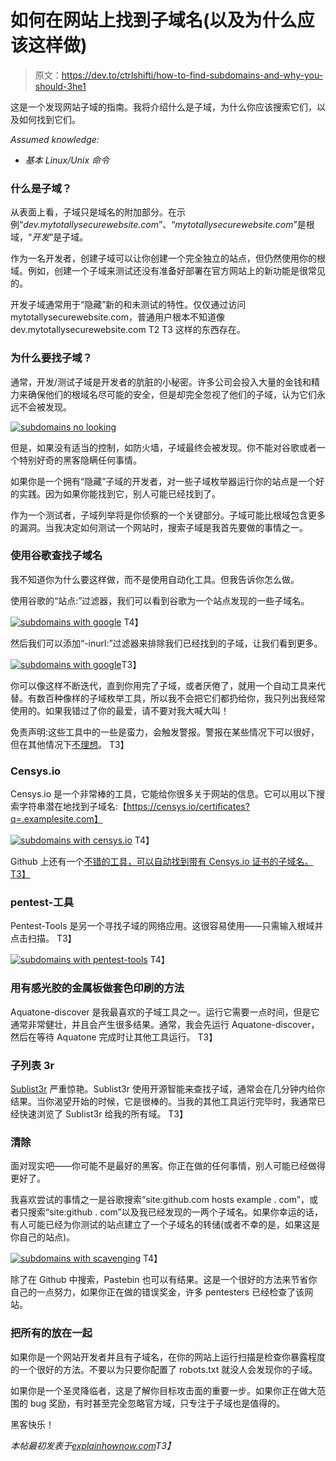 # 如何在网站上找到子域名(以及为什么应该这样做)

> 原文：<https://dev.to/ctrlshifti/how-to-find-subdomains-and-why-you-should-3he1>

这是一个发现网站子域的指南。我将介绍什么是子域，为什么你应该搜索它们，以及如何找到它们。

*Assumed knowledge:*

*   *基本 Linux/Unix 命令*

### 什么是子域？

从表面上看，子域只是域名的附加部分。在示例“*dev.mytotallysecurewebsite.com*”、“*mytotallysecurewebsite.com*”是根域，“*开发*”是子域。

作为一名开发者，创建子域可以让你创建一个完全独立的站点，但仍然使用你的根域。例如，创建一个子域来测试还没有准备好部署在官方网站上的新功能是很常见的。

开发子域通常用于“隐藏”新的和未测试的特性。仅仅通过访问 mytotallysecurewebsite.com，普通用户根本不知道像 dev.mytotallysecurewebsite.com T2 T3 这样的东西存在。

### 为什么要找子域？

通常，开发/测试子域是开发者的肮脏的小秘密。许多公司会投入大量的金钱和精力来确保他们的根域名尽可能的安全，但是却完全忽视了他们的子域，认为它们永远不会被发现。

[![subdomains no looking](img/6244ba967e29fdf9e6895fc8286f8107.png)](https://res.cloudinary.com/practicaldev/image/fetch/s--S4deosN---/c_limit%2Cf_auto%2Cfl_progressive%2Cq_auto%2Cw_880/https://www.explainhownow.com/asseimg/subdomains_nolooking.png)

但是，如果没有适当的控制，如防火墙，子域最终会被发现。你不能对谷歌或者一个特别好奇的黑客隐瞒任何事情。

如果你是一个拥有“隐藏”子域的开发者，对一些子域枚举器运行你的站点是一个好的实践。因为如果你能找到它，别人可能已经找到了。

作为一个测试者，子域列举将是你侦察的一个关键部分。子域可能比根域包含更多的漏洞。当我决定如何测试一个网站时，搜索子域是我首先要做的事情之一。

### 使用谷歌查找子域名

我不知道你为什么要这样做，而不是使用自动化工具。但我告诉你怎么做。

使用谷歌的“站点:”过滤器，我们可以看到谷歌为一个站点发现的一些子域名。

[![subdomains with google](img/6f7742cf292e50d476cd51bcc178904e.png)](https://res.cloudinary.com/practicaldev/image/fetch/s--LKUhlnd6--/c_limit%2Cf_auto%2Cfl_progressive%2Cq_auto%2Cw_880/https://www.explainhownow.com/asseimg/google1.png)
T4】

然后我们可以添加“-inurl:”过滤器来排除我们已经找到的子域，让我们看到更多。

[![subdomains with google](img/912a6fb4aab1981e0ab5ed6c885c56b9.png)](https://res.cloudinary.com/practicaldev/image/fetch/s--euSqvGcB--/c_limit%2Cf_auto%2Cfl_progressive%2Cq_auto%2Cw_880/https://www.explainhownow.com/asseimg/google2.png)T3】

你可以像这样不断迭代，直到你用完了子域，或者厌倦了，就用一个自动工具来代替。有数百种像样的子域枚举工具，所以我不会把它们都扔给你，我只列出我经常使用的。如果我错过了你的最爱，请不要对我大喊大叫！

免责声明:这些工具中的一些是蛮力，会触发警报。警报在某些情况下可以很好，但在其他情况下[不理想](https://www.google.com/search?client=firefox-b-d&q=prison)。
T3】

### Censys.io

Censys.io 是一个非常棒的工具，它能给你很多关于网站的信息。它可以用以下搜索字符串潜在地找到子域名:【https://censys.io/certificates?q=.examplesite.com】

[![subdomains with censys.io](img/c2a35a297c70325dc064c3bebacde2c9.png)](https://res.cloudinary.com/practicaldev/image/fetch/s--jr-9uxut--/c_limit%2Cf_auto%2Cfl_progressive%2Cq_auto%2Cw_880/https://www.explainhownow.com/asseimg/censys.png)
T4】

Github 上还有一个[不错的工具，可以自动找到带有 Censys.io 证书的子域名。
T3】](https://github.com/christophetd/censys-subdomain-finder)

### pentest-工具

Pentest-Tools 是另一个寻找子域的网络应用。这很容易使用——只需输入根域并点击扫描。
T3】

[![subdomains with pentest-tools](img/5100a8bbec78cdc43b51e755ee05d6af.png)](https://res.cloudinary.com/practicaldev/image/fetch/s--yZnew5wT--/c_limit%2Cf_auto%2Cfl_progressive%2Cq_auto%2Cw_880/https://www.explainhownow.com/asseimg/pentest-tools.png)
T4】

### 用有感光胶的金属板做套色印刷的方法

Aquatone-discover 是我最喜欢的子域工具之一。运行它需要一点时间，但是它通常非常健壮，并且会产生很多结果。通常，我会先运行 Aquatone-discover，然后在等待 Aquatone 完成时让其他工具运行。
T3】

### 子列表 3r

[Sublist3r](https://github.com/aboul3la/Sublist3r) 严重惊艳。Sublist3r 使用开源智能来查找子域，通常会在几分钟内给你结果。当你渴望开始的时候，它是很棒的。当我的其他工具运行完毕时，我通常已经快速浏览了 Sublist3r 给我的所有域。
T3】

### 清除

面对现实吧——你可能不是最好的黑客。你正在做的任何事情，别人可能已经做得更好了。

我喜欢尝试的事情之一是谷歌搜索“site:github.com hosts example . com”，或者只搜索“site:github . com”以及我已经发现的一两个子域名。如果你幸运的话，有人可能已经为你测试的站点建立了一个子域名的转储(或者不幸的是，如果这是你自己的站点)。

[![subdomains with scavenging](img/3aec2e53f8aad964b567d97371878488.png)](https://res.cloudinary.com/practicaldev/image/fetch/s--fKIFMbgU--/c_limit%2Cf_auto%2Cfl_progressive%2Cq_auto%2Cw_880/https://www.explainhownow.com/asseimg/yahoo.png)
T4】

除了在 Github 中搜索，Pastebin 也可以有结果。这是一个很好的方法来节省你自己的一点努力，如果你正在做的错误奖金，许多 pentesters 已经检查了该网站。

### 把所有的放在一起

如果你是一个网站开发者并且有子域名，在你的网站上运行扫描是检查你暴露程度的一个很好的方法。不要以为只要你配置了 robots.txt 就没人会发现你的子域。

如果你是一个圣灵降临者，这是了解你目标攻击面的重要一步。如果你正在做大范围的 bug 奖励，有时甚至完全忽略官方域，只专注于子域也是值得的。

黑客快乐！

*本帖最初发表于[explainhownow.com](https://www.explainhownow.com/)T3】*